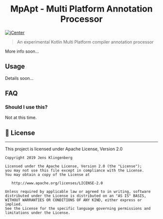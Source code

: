 <h1 align="center">MpApt - Multi Platform Annotation Processor</h1>

[![jCenter](https://img.shields.io/badge/Apache-2.0-green.svg
)](https://github.com/Foso/ExtensionGenerator/blob/master/LICENSE)
  
>    An experimental Kotlin Multi Platform compiler annotation processor

More info soon...

Usage
-----

Details soon...

FAQ
---

### Should I use this?

Not at this time.


## 📜 License

-------

This project is licensed under Apache License, Version 2.0

    Copyright 2019 Jens Klingenberg

    Licensed under the Apache License, Version 2.0 (the "License");
    you may not use this file except in compliance with the License.
    You may obtain a copy of the License at

       http://www.apache.org/licenses/LICENSE-2.0

    Unless required by applicable law or agreed to in writing, software
    distributed under the License is distributed on an "AS IS" BASIS,
    WITHOUT WARRANTIES OR CONDITIONS OF ANY KIND, either express or implied.
    See the License for the specific language governing permissions and
    limitations under the License.
